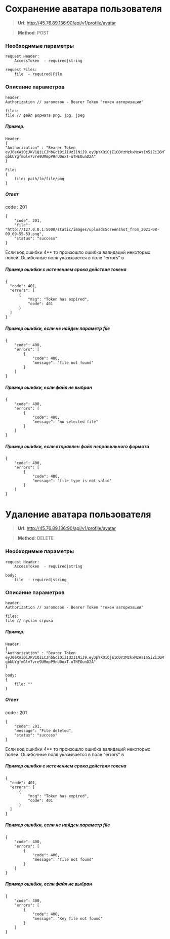 #  Сохранение аватара пользователя

> **Url**: http://45.76.89.136:90/api/v1/profile/avatar

> **Method**: POST



### Необходимые параметры

``` 
request Header:
    AccessToken  - required|string

request Files:
    file  - required|File
```

### Описание параметров

```
header:
Authorization // заголовок - Bearer Token "токен авторизации"

files:
file // файл формата png, jpg, jpeg

```
##### Пример:

```
Header:
{
"Authorization" : "Bearer Token eyJ0eXAiOiJKV1QiLCJhbGciOiJIUzI1NiJ9.eyJpYXQiOjE1ODYzMzkxMzAsIm5iZiI6MTU4NjMzOTEzMCwianRpIjoiZjcxMDBmZmItYWFhMy00ZGM3LThmNDItOThjZDAxYzQ2MjQwIiwiZXhwIjoxNTg2MzQ2MzMwLCJpZGVudGl0eSI6IjkzIiwiZnJlc2giOmZhbHNlLCJ0eXBlIjoiYWNjZXNzIn0.3HW-qbkUYgfmGlv7vre9UMmpP9nU0oxT-uTHEOunD2A"
}

File:
{
    file: path/to/file/png
}
```


##### Ответ

code : 201
```
{
    "code": 201,
    "file": "http://127.0.0.1:5000/static/images/uploadsScreenshot_from_2021-08-09_09-55-53.png",
    "status": "success"
}
```

Если код ошибки 4** то произошло ошибка валидаций некоторых полей. Ошибочные поля указывается в поле "errors" в 
#####  Пример ошибки с истечением срока действия токена
```
{
  "code": 401,
  "errors": [
      {
          "msg": "Token has expired",
          "code": 401
      }
  ]
}
```

##### Пример ошибки, если не найден параметр file
```
{
    "code": 400,
    "errors": [
        {
            "code": 400,
            "message": "file not found"
        }
    ]
}
```

##### Пример ошибки, если файл не выбран
```
{
    "code": 400,
    "errors": [
        {
            "code": 400,
            "message": "no selected file"
        }
    ]
}
```

##### Пример ошибки, если отправлен файл неправильного формата
```
{
    "code": 400,
    "errors": [
        {
            "code": 400,
            "message": "file type is not valid"
        }
    ]
}
```


#  Удаление аватара пользователя

> **Url**: http://45.76.89.136:90/api/v1/profile/avatar

> **Method**: DELETE



### Необходимые параметры

``` 
request Header:
    AccessToken  - required|string

body:
    file  - required|string
```

### Описание параметров

```
header:
Authorization // заголовок - Bearer Token "токен авторизации"

files:
file // пустая строка

```
##### Пример:

```
Header:
{
"Authorization" : "Bearer Token eyJ0eXAiOiJKV1QiLCJhbGciOiJIUzI1NiJ9.eyJpYXQiOjE1ODYzMzkxMzAsIm5iZiI6MTU4NjMzOTEzMCwianRpIjoiZjcxMDBmZmItYWFhMy00ZGM3LThmNDItOThjZDAxYzQ2MjQwIiwiZXhwIjoxNTg2MzQ2MzMwLCJpZGVudGl0eSI6IjkzIiwiZnJlc2giOmZhbHNlLCJ0eXBlIjoiYWNjZXNzIn0.3HW-qbkUYgfmGlv7vre9UMmpP9nU0oxT-uTHEOunD2A"
}

body:
{
    file: ""
}
```


##### Ответ

code : 201
```
{
    "code": 201,
    "message": "File deleted",
    "status": "success"
}
```

Если код ошибки 4** то произошло ошибка валидаций некоторых полей. Ошибочные поля указывается в поле "errors" в 
#####  Пример ошибки с истечением срока действия токена
```
{
  "code": 401,
  "errors": [
      {
          "msg": "Token has expired",
          "code": 401
      }
  ]
}
```

##### Пример ошибки, если не найден параметр file
```
{
    "code": 400,
    "errors": [
        {
            "code": 400,
            "message": "file not found"
        }
    ]
}
```

##### Пример ошибки, если файл не выбран
```
{
    "code": 400,
    "errors": [
        {
            "code": 400,
            "message": "Key file not found"
        }
    ]
}
```


